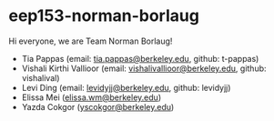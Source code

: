 # eep153-norman-borlaug

Hi everyone, we are Team Norman Borlaug!
- Tia Pappas (email: tia.pappas@berkeley.edu, github: t-pappas)
- Vishali Kirthi Vallioor (email: vishalivallioor@berkeley.edu, github: vishalival)
- Levi Ding (email: levidyjj@berkeley.edu, github: levidyjj)
- Elissa Mei (elissa.wm@berkeley.edu)
- Yazda Cokgor (yscokgor@berkeley.edu)
